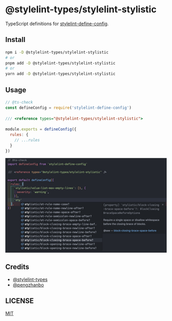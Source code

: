 # @stylelint-types/stylelint-stylistic

TypeScript definitions for [stylelint-define-config](https://github.com/stylelint-types/stylelint-define-config).

## Install

```sh
npm i -D @stylelint-types/stylelint-stylistic
# or
pnpm add -D @stylelint-types/stylelint-stylistic
# or
yarn add -D @stylelint-types/stylelint-stylistic
```

## Usage

```js
// @ts-check
const defineConfig = require('stylelint-define-config')

/// <reference types="@stylelint-types/stylelint-stylistic">

module.exports = defineConfig({
  rules: {
    // ...rules
  }
})
```

![demo](./static/demo.png)

## Credits

- [@stylelint-types](https://github.com/stylelint-types)
- [@pengzhanbo](https://github.com/pengzhanbo)

## LICENSE

[MIT](./LICENSE)
